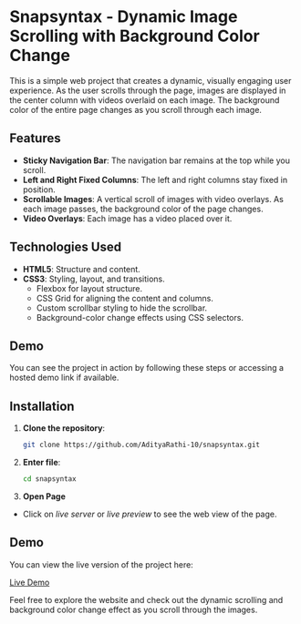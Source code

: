 # Snapsyntax - Dynamic Image Scrolling with Background Color Change

This is a simple web project that creates a dynamic, visually engaging user experience. As the user scrolls through the page, images are displayed in the center column with videos overlaid on each image. The background color of the entire page changes as you scroll through each image.

## Features
- **Sticky Navigation Bar**: The navigation bar remains at the top while you scroll.
- **Left and Right Fixed Columns**: The left and right columns stay fixed in position.
- **Scrollable Images**: A vertical scroll of images with video overlays. As each image passes, the background color of the page changes.
- **Video Overlays**: Each image has a video placed over it.

## Technologies Used
- **HTML5**: Structure and content.
- **CSS3**: Styling, layout, and transitions.
  - Flexbox for layout structure.
  - CSS Grid for aligning the content and columns.
  - Custom scrollbar styling to hide the scrollbar.
  - Background-color change effects using CSS selectors.

## Demo

You can see the project in action by following these steps or accessing a hosted demo link if available.

## Installation

1. **Clone the repository**:
   ```bash
   git clone https://github.com/AdityaRathi-10/snapsyntax.git
   ```
2. **Enter file**:
   ```bash
   cd snapsyntax
   ```
3. **Open Page**
- Click on _live server_ or _live preview_ to see the web view of the page. 

## Demo

You can view the live version of the project here:

[Live Demo](https://snapsyntax-eta.vercel.app/)

Feel free to explore the website and check out the dynamic scrolling and background color change effect as you scroll through the images.
